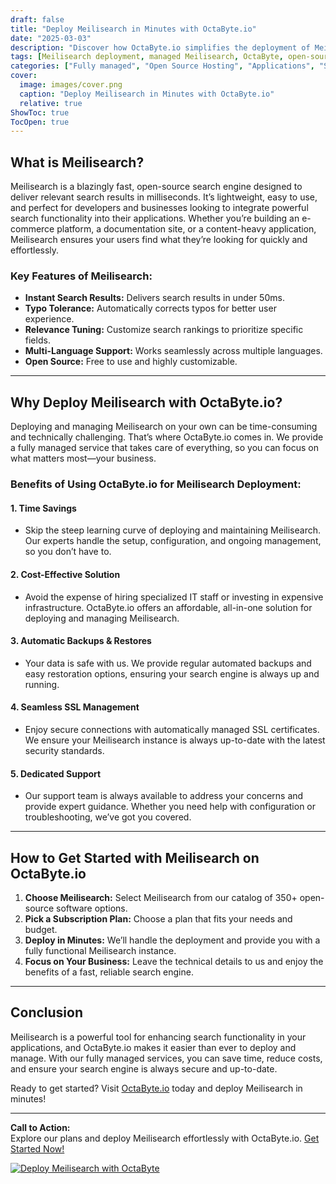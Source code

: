 ```yaml
---
draft: false
title: "Deploy Meilisearch in Minutes with OctaByte.io"
date: "2025-03-03"
description: "Discover how OctaByte.io simplifies the deployment of Meilisearch, a powerful open-source search engine. Learn why Meilisearch is a game-changer for fast and relevant search functionality, and how OctaByte.io’s fully managed services save you time, effort, and costs."
tags: [Meilisearch deployment, managed Meilisearch, OctaByte, open-source search engine, fast search functionality, managed open-source software, Meilisearch hosting, affordable search solutions, automatic backups, SSL management, technical support]
categories: ["Fully managed", "Open Source Hosting", "Applications", "Search", "Meilisearch"]
cover:
  image: images/cover.png
  caption: "Deploy Meilisearch in Minutes with OctaByte.io"
  relative: true
ShowToc: true
TocOpen: true
---
```



## What is Meilisearch?

Meilisearch is a blazingly fast, open-source search engine designed to deliver relevant search results in milliseconds. It’s lightweight, easy to use, and perfect for developers and businesses looking to integrate powerful search functionality into their applications. Whether you’re building an e-commerce platform, a documentation site, or a content-heavy application, Meilisearch ensures your users find what they’re looking for quickly and effortlessly.

### Key Features of Meilisearch:
- **Instant Search Results:** Delivers search results in under 50ms.
- **Typo Tolerance:** Automatically corrects typos for better user experience.
- **Relevance Tuning:** Customize search rankings to prioritize specific fields.
- **Multi-Language Support:** Works seamlessly across multiple languages.
- **Open Source:** Free to use and highly customizable.

---

## Why Deploy Meilisearch with OctaByte.io?

Deploying and managing Meilisearch on your own can be time-consuming and technically challenging. That’s where OctaByte.io comes in. We provide a fully managed service that takes care of everything, so you can focus on what matters most—your business.

### Benefits of Using OctaByte.io for Meilisearch Deployment:

#### 1. **Time Savings**
   - Skip the steep learning curve of deploying and maintaining Meilisearch. Our experts handle the setup, configuration, and ongoing management, so you don’t have to.

#### 2. **Cost-Effective Solution**
   - Avoid the expense of hiring specialized IT staff or investing in expensive infrastructure. OctaByte.io offers an affordable, all-in-one solution for deploying and managing Meilisearch.

#### 3. **Automatic Backups & Restores**
   - Your data is safe with us. We provide regular automated backups and easy restoration options, ensuring your search engine is always up and running.

#### 4. **Seamless SSL Management**
   - Enjoy secure connections with automatically managed SSL certificates. We ensure your Meilisearch instance is always up-to-date with the latest security standards.

#### 5. **Dedicated Support**
   - Our support team is always available to address your concerns and provide expert guidance. Whether you need help with configuration or troubleshooting, we’ve got you covered.

---

## How to Get Started with Meilisearch on OctaByte.io

1. **Choose Meilisearch:** Select Meilisearch from our catalog of 350+ open-source software options.
2. **Pick a Subscription Plan:** Choose a plan that fits your needs and budget.
3. **Deploy in Minutes:** We’ll handle the deployment and provide you with a fully functional Meilisearch instance.
4. **Focus on Your Business:** Leave the technical details to us and enjoy the benefits of a fast, reliable search engine.

---

## Conclusion

Meilisearch is a powerful tool for enhancing search functionality in your applications, and OctaByte.io makes it easier than ever to deploy and manage. With our fully managed services, you can save time, reduce costs, and ensure your search engine is always secure and up-to-date. 

Ready to get started? Visit [OctaByte.io](https://octabyte.io) today and deploy Meilisearch in minutes!

---

**Call to Action:**  
Explore our plans and deploy Meilisearch effortlessly with OctaByte.io. [Get Started Now!](https://octabyte.io)

[![Deploy Meilisearch with OctaByte](/images/deploy-on-octabyte.png)](https://octabyte.io/fully-managed-open-source-services/applications/search/meilisearch)